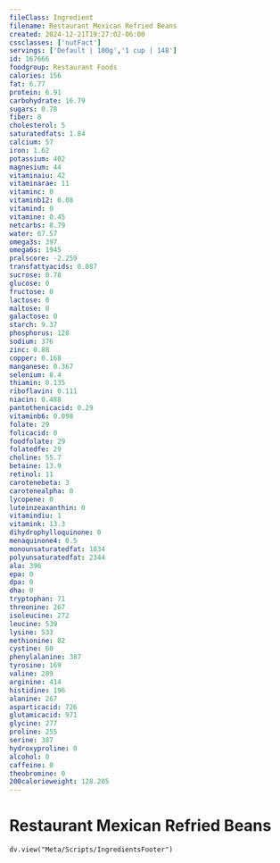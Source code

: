 ```yaml
---
fileClass: Ingredient
filename: Restaurant Mexican Refried Beans
created: 2024-12-21T19:27:02-06:00
cssclasses: ['nutFact']
servings: ['Default | 100g','1 cup | 148']
id: 167666
foodgroup: Restaurant Foods
calories: 156
fat: 6.77
protein: 6.91
carbohydrate: 16.79
sugars: 0.78
fiber: 8
cholesterol: 5
saturatedfats: 1.84
calcium: 57
iron: 1.62
potassium: 402
magnesium: 44
vitaminaiu: 42
vitaminarae: 11
vitaminc: 0
vitaminb12: 0.08
vitamind: 0
vitamine: 0.45
netcarbs: 8.79
water: 67.57
omega3s: 397
omega6s: 1945
pralscore: -2.259
transfattyacids: 0.087
sucrose: 0.78
glucose: 0
fructose: 0
lactose: 0
maltose: 0
galactose: 0
starch: 9.37
phosphorus: 128
sodium: 376
zinc: 0.88
copper: 0.168
manganese: 0.367
selenium: 8.4
thiamin: 0.135
riboflavin: 0.111
niacin: 0.488
pantothenicacid: 0.29
vitaminb6: 0.098
folate: 29
folicacid: 0
foodfolate: 29
folatedfe: 29
choline: 55.7
betaine: 13.9
retinol: 11
carotenebeta: 3
carotenealpha: 0
lycopene: 0
luteinzeaxanthin: 0
vitamindiu: 1
vitamink: 13.3
dihydrophylloquinone: 0
menaquinone4: 0.5
monounsaturatedfat: 1834
polyunsaturatedfat: 2344
ala: 396
epa: 0
dpa: 0
dha: 0
tryptophan: 71
threonine: 267
isoleucine: 272
leucine: 539
lysine: 533
methionine: 82
cystine: 60
phenylalanine: 387
tyrosine: 169
valine: 289
arginine: 414
histidine: 196
alanine: 267
asparticacid: 726
glutamicacid: 971
glycine: 277
proline: 255
serine: 387
hydroxyproline: 0
alcohol: 0
caffeine: 0
theobromine: 0
200calorieweight: 128.205
---
```


# Restaurant Mexican Refried Beans

```dataviewjs
dv.view("Meta/Scripts/IngredientsFooter")
```